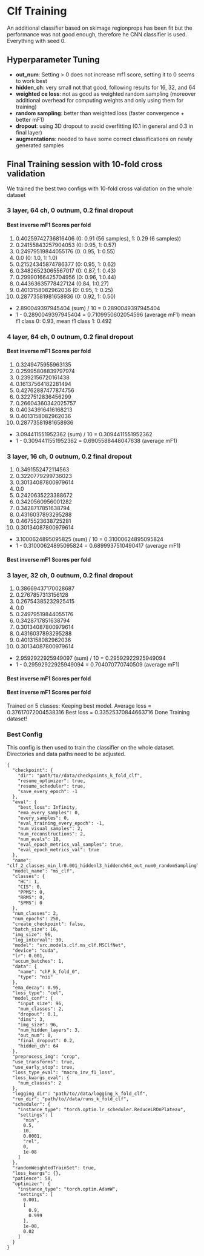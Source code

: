 # Clf Training

An additional classifier based on skimage regionprops has been fit but the performance was not good enough, therefore he CNN classifier is used.
Everything with seed 0.

## Hyperparameter Tuning

* **out_num**: Setting > 0 does not increase mf1 score, setting it to 0 seems to work best
* **hidden_ch**: very small not that good, following results for 16, 32, and 64 
* **weighted ce loss**: not as good as weighted random sampling (moreover additional overhead for computing weights and only using them for training)
* **random sampling**: better than weighted loss (faster convergence + better mF1)
* **dropout**: using 3D dropout to avoid overfitting (0.1 in general and 0.3 in final layer)
* **augmentations**: needed to have some correct classifications on newly generated samples

## Final Training session with 10-fold cross validation
We trained the best two configs with 10-fold cross validation on the whole dataset

### 3 layer, 64 ch, 0 outnum, 0.2 final dropout

#### Best inverse mF1 Scores per fold
1. 0.40259742736816406 (0: 0.91 (56 samples), 1: 0.29 (6 samples))
1. 0.24155843257904053 (0: 0.95, 1: 0.57)
1. 0.24979519844055176 (0. 0.95, 1: 0.55)
1. 0.0 (0: 1.0, 1: 1.0)
1. 0.21524345874786377 (0: 0.95, 1: 0.62)
1. 0.34826523065567017  (0: 0.87, 1: 0.43)
1. 0.29990166425704956 (0: 0.96, 1:0.44)
1. 0.44363635778427124 (0.84, 1:0.27)
1. 0.4013158082962036 (0: 0.95, 1: 0.25)
1. 0.28773581981658936 (0: 0.92, 1: 0.50)

* 2.890049397945404 (sum) / 10 = 0.2890049397945404
* 1 - 0.2890049397945404 = 0.7109950602054596 (average mF1)
mean f1 class 0: 0.93, mean f1 class 1: 0.492
### 4 layer, 64 ch, 0 outnum, 0.2 final dropout

#### Best inverse mF1 Scores per fold
1. 0.3249475955963135
1. 0.25995808839797974
1. 0.2392156720161438
1. 0.16137564182281494
1. 0.42762887477874756
1. 0.3227512836456299
1. 0.26604360342025757
1. 0.40343916416168213
1. 0.4013158082962036
1. 0.28773581981658936

* 3.094411551952362 (sum) / 10 = 0.3094411551952362
* 1 - 0.3094411551952362 = 0.6905588448047638 (average mF1)

### 3 layer, 16 ch, 0 outnum, 0.2 final dropout

1. 0.3491552472114563
1. 0.3220779299736023
1. 0.30134087800979614
1. 0.0
1. 0.2420635223388672
1. 0.3420560956001282
1. 0.3428717851638794
1. 0.4316037893295288
1. 0.4675523638725281
1. 0.30134087800979614

* 3.1000624895095825 (sum) / 10 =  0.31000624895095824
* 1 -  0.31000624895095824 =  0.6899937510490417 (average mF1)
#### Best inverse mF1 Scores per fold

### 3 layer, 32 ch, 0 outnum, 0.2 final dropout

1. 0.38669437170028687
1. 0.2767857313156128
1. 0.26754385232925415
1. 0.0
1. 0.24979519844055176
1. 0.3428717851638794
1. 0.30134087800979614
1. 0.4316037893295288
1. 0.4013158082962036
1. 0.30134087800979614

* 2.9592922925949097 (sum) / 10 = 0.29592922925949094
* 1 - 0.29592922925949094 = 0.704070770740509 (average mF1)
#### Best inverse mF1 Scores per fold

#### Best inverse mF1 Scores per fold
 

Trained on 5 classes:
Keeping best model.
Average loss = 0.37617072004538316
Best loss = 0.33525370844663716
Done Training dataset!

### Best Config
This config is then used to train the classifier on the whole dataset.
Directories and data paths need to be adjusted.
```
{
  "checkpoint": {
    "dir": "path/to//data/checkpoints_k_fold_clf",
    "resume_optimizer": true,
    "resume_scheduler": true,
    "save_every_epoch": -1
  },
  "eval": {
    "best_loss": Infinity,
    "ema_every_samples": 0,
    "every_samples": 0,
    "eval_training_every_epoch": -1,
    "num_visual_samples": 2,
    "num_reconstructions": 2,
    "num_evals": 10,
    "eval_epoch_metrics_val_samples": true,
    "eval_epoch_metrics_val": true
  },
  "name": "clf_2_classes_min_lr0.001_hiddenl3_hiddench64_out_num0_randomSamplingTruef1_maxpool",
  "model_name": "ms_clf",
  "classes": {
    "HC": 1,
    "CIS": 0,
    "PPMS": 0,
    "RRMS": 0,
    "SPMS": 0
  },
  "num_classes": 2,
  "num_epochs": 250,
  "create_checkpoint": false,
  "batch_size": 16,
  "img_size": 96,
  "log_interval": 30,
  "model": "src.models.clf.ms_clf.MSClfNet",
  "device": "cuda",
  "lr": 0.001,
  "accum_batches": 1,
  "data": {
    "name": "chP_k_fold_0",
    "type": "nii"
  },
  "ema_decay": 0.95,
  "loss_type": "cel",
  "model_conf": {
    "input_size": 96,
    "num_classes": 2,
    "dropout": 0.1,
    "dims": 3,
    "img_size": 96,
    "num_hidden_layers": 3,
    "out_num": 0,
    "final_dropout": 0.2,
    "hidden_ch": 64
  },
  "preprocess_img": "crop",
  "use_transforms": true,
  "use_early_stop": true,
  "loss_type_eval": "macro_inv_f1_loss",
  "loss_kwargs_eval": {
    "num_classes": 2
  },
  "logging_dir": "path/to//data/logging_k_fold_clf",
  "run_dir": "path/to//data/runs_k_fold_clf",
  "scheduler": {
    "instance_type": "torch.optim.lr_scheduler.ReduceLROnPlateau",
    "settings": [
      "min",
      0.5,
      10,
      0.0001,
      "rel",
      0,
      1e-08
    ]
  },
  "randomWeightedTrainSet": true,
  "loss_kwargs": {},
  "patience": 50,
  "optimizer": {
    "instance_type": "torch.optim.AdamW",
    "settings": [
      0.001,
      [
        0.9,
        0.999
      ],
      1e-08,
      0.02
    ]
  }
}
```